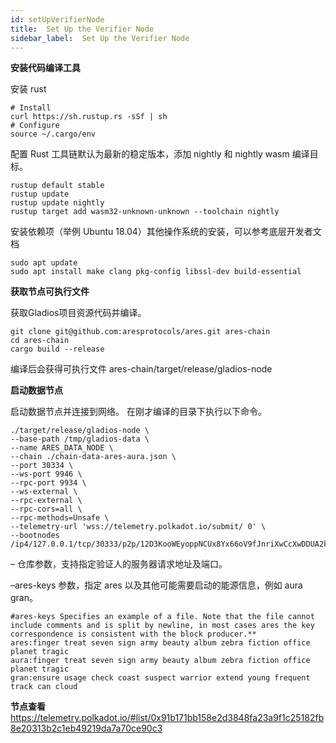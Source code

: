 ```yaml
---
id: setUpVerifierNode
title:  Set Up the Verifier Node
sidebar_label:  Set Up the Verifier Node
---
```



**安装代码编译工具**

安装 rust

```
# Install
curl https://sh.rustup.rs -sSf | sh
# Configure
source ~/.cargo/env
```

配置 Rust 工具链默认为最新的稳定版本，添加 nightly 和 nightly wasm 编译目标。
```
rustup default stable
rustup update
rustup update nightly
rustup target add wasm32-unknown-unknown --toolchain nightly
```
安装依赖项（举例 Ubuntu 18.04）其他操作系统的安装，可以参考底层开发者文档
```
sudo apt update
sudo apt install make clang pkg-config libssl-dev build-essential
```

**获取节点可执行文件**

获取Gladios项目资源代码并编译。
```
git clone git@github.com:aresprotocols/ares.git ares-chain
cd ares-chain
cargo build --release
```
编译后会获得可执行文件 ares-chain/target/release/gladios-node


**启动数据节点**

启动数据节点并连接到网络。
在刚才编译的目录下执行以下命令。
```
./target/release/gladios-node \
--base-path /tmp/gladios-data \
--name ARES_DATA_NODE \
--chain ./chain-data-ares-aura.json \
--port 30334 \
--ws-port 9946 \ 
--rpc-port 9934 \
--ws-external \
--rpc-external \
--rpc-cors=all \
--rpc-methods=Unsafe \
--telemetry-url 'wss://telemetry.polkadot.io/submit/ 0' \
--bootnodes /ip4/127.0.0.1/tcp/30333/p2p/12D3KooWEyoppNCUx8Yx66oV9fJnriXwCcXwDDUA2kj6vnc6iDEp
```

– 仓库参数，支持指定验证人的服务器请求地址及端口。

–ares-keys 参数，指定 ares 以及其他可能需要启动的能源信息，例如 aura gran。
```
#ares-keys Specifies an example of a file. Note that the file cannot include comments and is split by newline, in most cases ares the key correspondence is consistent with the block producer.**
ares:finger treat seven sign army beauty album zebra fiction office planet tragic
aura:finger treat seven sign army beauty album zebra fiction office planet tragic
gran:ensure usage check coast suspect warrior extend young frequent track can cloud
```

**节点查看**
https://telemetry.polkadot.io/#list/0x91b171bb158e2d3848fa23a9f1c25182fb8e20313b2c1eb49219da7a70ce90c3
